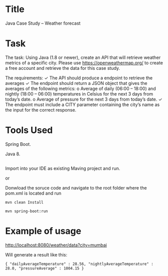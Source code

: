 # Title
Java Case Study – Weather forecast 

# Task

The task:  Using Java (1.8 or newer), create an API that will retrieve weather metrics of a specific city. Please use ​https://openweathermap.org/​ to create a free account and retrieve the data for this case study.  
 
The requirements:  ✓ The API should produce a endpoint to retrieve the averages 
 ✓ The endpoint should return a JSON object that gives the averages of the following metrics: 
     o Average of daily (06:00 – 18:00) and nightly (18:00 – 06:00) temperatures in Celsius for the next 3 days from today’s date.
	 o Average of pressure for the next 3 days from today’s date. 
 ✓ The endpoint must include a CITY parameter containing the city’s name as the input for the correct response.  
 
# Tools Used

Spring Boot.

Java 8.

## 

Import into your IDE as existing Maving project and run.

or

Donwload the soruce code and navigate to the root folder where the pom.xml is located and run 

`mvn clean Install`

`mvn spring-boot:run`


# Example of usage 

[http://localhost:8080/weather/data?city=mumbai](http://localhost:8080/weather/data?city=mumbai)

Will generate a result like this: 

`{
  "dailyAverageTemperature" : 28.56,
  "nightlyAverageTemperature" : 28.0,
  "pressureAverage" : 1004.15
}`
